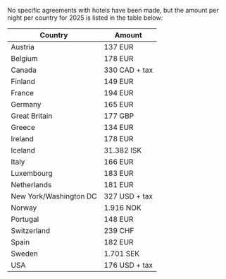 No specific agreements with hotels have been made, but the amount per
night per country for 2025 is listed in the table below:

| Country                | Amount        |
|------------------------|---------------|
| Austria                | 137 EUR       |
| Belgium                | 178 EUR       |
| Canada                 | 330 CAD + tax |
| Finland                | 149 EUR       |
| France                 | 194 EUR       |
| Germany                | 165 EUR       |
| Great Britain          | 177 GBP       |
| Greece                 | 134 EUR       |
| Ireland                | 178 EUR       |
| Iceland                | 31.382 ISK    |
| Italy                  | 166 EUR       |
| Luxembourg             | 183 EUR       |
| Netherlands            | 181 EUR       |
| New York/Washington DC | 327 USD + tax |
| Norway                 | 1.916 NOK     |
| Portugal               | 148 EUR       |
| Switzerland            | 239 CHF       |
| Spain                  | 182 EUR       |
| Sweden                 | 1.701 SEK     |
| USA                    | 176 USD + tax |
